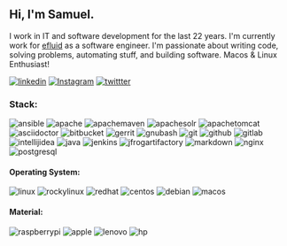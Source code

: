 ## Hi, I'm Samuel.

I work in IT and software development for the last 22 years. I'm currently work for [efluid](https://www.efluid.com) as a software engineer.
I'm passionate about writing code, solving problems, automating stuff, and building software.
Macos & Linux Enthusiast!

[![linkedin](https://img.shields.io/badge/LinkedIn-blue?style=plastic&logo=linkedin)](https://www.linkedin.com/in/marcaille/)
[![Instagram](https://img.shields.io/badge/Instagram-c13584?style=plastic&labelColor=white&logo=instagram)](https://www.instagram.com/mihntolva/)
[![twittter](https://img.shields.io/badge/Twitter-blue?style=plastic&logo=twitter&labelColor=white)](https://www.twitter.com/MhinTolva/)

### Stack:

![ansible](https://img.shields.io/badge/-Ansible-333333?style=flat-square&logo=ansible)
![apache](https://img.shields.io/badge/-Apache-333333?style=flat-square&logo=apache)
![apachemaven](https://img.shields.io/badge/-Apache%20Maven-333333?style=flat-square&logo=apachemaven)
![apachesolr](https://img.shields.io/badge/-Apache%20Solr-333333?style=flat-square&logo=apachesolr)
![apachetomcat](https://img.shields.io/badge/-Apache%20Tomcat-333333?style=flat-square&logo=apachetomcat)
![asciidoctor](https://img.shields.io/badge/-Asciidoctor-333333?style=flat-square&logo=asciidoctor)
![bitbucket](https://img.shields.io/badge/-bitbucket-333333?style=flat-square&logo=bitbucket)
![gerrit](https://img.shields.io/badge/-Gerrit-333333?style=flat-square&logo=gerrit)
![gnubash](https://img.shields.io/badge/-Bash-333333?style=flat-square&logo=gnubash)
![git](https://img.shields.io/badge/-Git-333333?style=flat-square&logo=git)
![github](https://img.shields.io/badge/-GitHub-333333?style=flat-square&logo=github)
![gitlab](https://img.shields.io/badge/-GitLab-333333?style=flat-square&logo=gitlab)
![intellijidea](https://img.shields.io/badge/-IntelliJ%20IDEA-333333?style=flat-square&logo=intellijidea)
![java](https://img.shields.io/badge/-Java-333333?style=flat-square&logo=java)
![jenkins](https://img.shields.io/badge/-Jenkins-333333?style=flat-square&logo=jenkins)
![jfrogartifactory](https://img.shields.io/badge/-Jfrog%20Artifatcory-333333?style=flat-square&logo=jfrog)
![markdown](https://img.shields.io/badge/-Markdown-333333?style=flat-square&logo=markdown)
![nginx](https://img.shields.io/badge/-NGINX-333333?style=flat-square&logo=nginx)
![postgresql](https://img.shields.io/badge/-PostgreSQL-333333?style=flat-square&logo=postgresql)

#### Operating System:

![linux](https://img.shields.io/badge/-Linux-333333?style=flat-square&logo=linux)
![rockylinux](https://img.shields.io/badge/-Rocky%20Linux-333333?style=flat-square&logo=rockylinux)
![redhat](https://img.shields.io/badge/-Red%20Hat-333333?style=flat-square&logo=redhat)
![centos](https://img.shields.io/badge/-CentOS-333333?style=flat-square&logo=centos)
![debian](https://img.shields.io/badge/-Debian-333333?style=flat-square&logo=debian)
![macos](https://img.shields.io/badge/-macOS-333333?style=flat-square&logo=macos)

#### Material:

![raspberrypi](https://img.shields.io/badge/-Raspberry%20Pi-333333?style=flat-square&logo=raspberrypi)
![apple](https://img.shields.io/badge/-Apple-333333?style=flat-square&logo=apple)
![lenovo](https://img.shields.io/badge/-Lenovo-333333?style=flat-square&logo=lenovo)
![hp](https://img.shields.io/badge/-HP-333333?style=flat-square&logo=hp)
